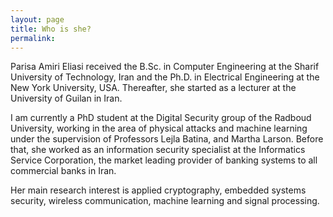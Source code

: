 ```yaml
---
layout: page
title: Who is she?
permalink: 
---
```


Parisa Amiri Eliasi received the B.Sc. in Computer Engineering at the Sharif University of Technology, Iran and the Ph.D. in Electrical Engineering at the New York University, USA. Thereafter, she started as a lecturer at the University of Guilan in Iran. 

I am currently a PhD student at the Digital Security group of the Radboud University, working in the area of physical attacks and machine learning under the supervision of Professors Lejla Batina, and Martha Larson. Before that, she worked as an information security specialist at the Informatics Service Corporation, the market leading provider of banking systems to all commercial banks in Iran.

Her main research interest is applied cryptography, embedded systems security, wireless communication, machine learning and signal processing.  


